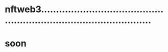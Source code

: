 # nftweb3..........................................................................................
# soon
